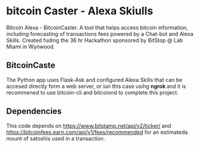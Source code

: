 # bitcoin Caster - Alexa Skiulls
Bitcoin Alexa - BitcoinCaster. A tool that helps access bitcoin information, including forecasting of transactions fees powered by a Chat-bot and Alexa Skills.  Created fuding the 36 hr Hackathon sponsored by BitStop @ Lab Miami in Wynwood. 

## BitcoinCaste
The Python app uses Flask-Ask and configured Alexa Skills that can be accesed directly form a web server, or iun this case usihg <b>ngrok </b> and it is recommened to use bitcoin-cli and bitcoiond to complete this project. 

## Dependencies
This code depends on https://www.bitstamp.net/api/v2/ticker/ and https://bitcoinfees.earn.com/api/v1/fees/recommended for an estimateda mount of satoshis used in a transaction.  
